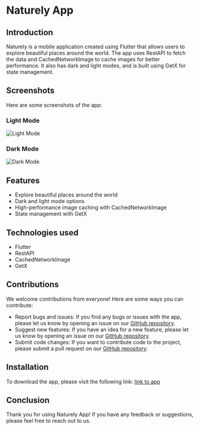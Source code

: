 # Naturely App

## Introduction

Naturely is a mobile application created using Flutter that allows users to explore beautiful places around the world. The app uses RestAPI to fetch the data and CachedNetworkImage to cache images for better performance. It also has dark and light modes, and is built using GetX for state management.

## Screenshots

Here are some screenshots of the app:

### Light Mode
![Light Mode](screenshots/light_mode.gif)

### Dark Mode
![Dark Mode](screenshots/dark_mode.gif)

## Features

- Explore beautiful places around the world
- Dark and light mode options
- High-performance image caching with CachedNetworkImage
- State management with GetX

## Technologies used

- Flutter
- RestAPI
- CachedNetworkImage
- GetX

## Contributions

We welcome contributions from everyone! Here are some ways you can contribute:

- Report bugs and issues: If you find any bugs or issues with the app, please let us know by opening an issue on our [GitHub repository](https://github.com/yourusername/naturely_app).
- Suggest new features: If you have an idea for a new feature, please let us know by opening an issue on our [GitHub repository](https://github.com/yourusername/naturely_app).
- Submit code changes: If you want to contribute code to the project, please submit a pull request on our [GitHub repository](https://github.com/yourusername/naturely_app).

## Installation

To download the app, please visit the following link: [link to app](https://example.com/naturely_app)



## Conclusion

Thank you for using Naturely App! If you have any feedback or suggestions, please feel free to reach out to us.
